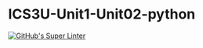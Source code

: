 # ICS3U-Unit1-Unit02-python

[![GitHub's Super Linter](https://github.com/ICS3U-Unit1-Unit02-python/workflows/GitHub's%20Super%20Linter/badge.svg)](https://github.com/ICS3U-Unit1-Unit02-python/actions)
